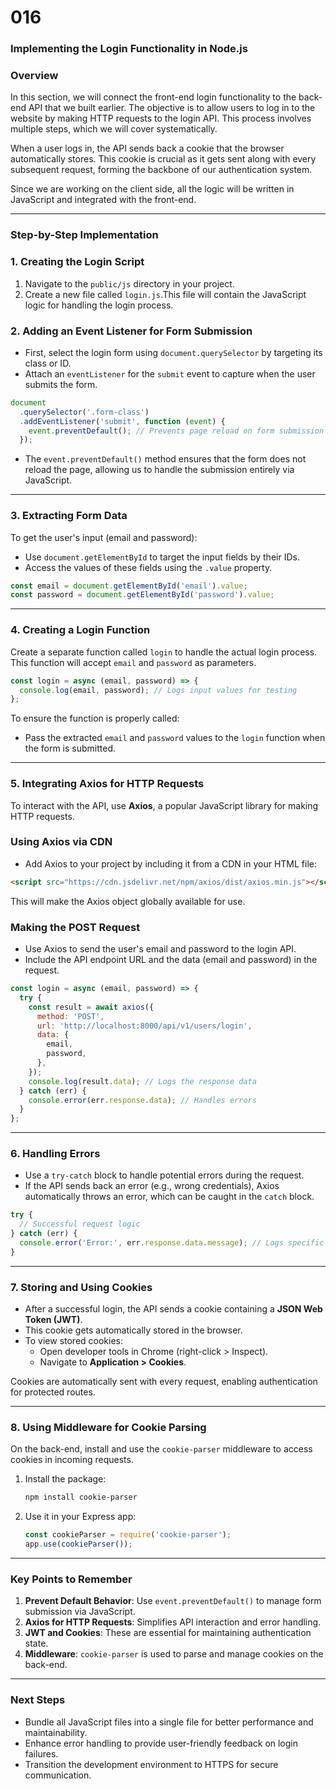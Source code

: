 # 016

### **Implementing the Login Functionality in Node.js**

### **Overview**

In this section, we will connect the front-end login functionality to the back-end API that we built earlier. The objective is to allow users to log in to the website by making HTTP requests to the login API. This process involves multiple steps, which we will cover systematically.

When a user logs in, the API sends back a cookie that the browser automatically stores. This cookie is crucial as it gets sent along with every subsequent request, forming the backbone of our authentication system.

Since we are working on the client side, all the logic will be written in JavaScript and integrated with the front-end.

---

### **Step-by-Step Implementation**

### **1. Creating the Login Script**

1. Navigate to the `public/js` directory in your project.
2. Create a new file called `login.js`.This file will contain the JavaScript logic for handling the login process.

### **2. Adding an Event Listener for Form Submission**

- First, select the login form using `document.querySelector` by targeting its class or ID.
- Attach an `eventListener` for the `submit` event to capture when the user submits the form.

```jsx
document
  .querySelector('.form-class')
  .addEventListener('submit', function (event) {
    event.preventDefault(); // Prevents page reload on form submission
  });
```

- The `event.preventDefault()` method ensures that the form does not reload the page, allowing us to handle the submission entirely via JavaScript.

---

### **3. Extracting Form Data**

To get the user's input (email and password):

- Use `document.getElementById` to target the input fields by their IDs.
- Access the values of these fields using the `.value` property.

```jsx
const email = document.getElementById('email').value;
const password = document.getElementById('password').value;
```

---

### **4. Creating a Login Function**

Create a separate function called `login` to handle the actual login process. This function will accept `email` and `password` as parameters.

```jsx
const login = async (email, password) => {
  console.log(email, password); // Logs input values for testing
};
```

To ensure the function is properly called:

- Pass the extracted `email` and `password` values to the `login` function when the form is submitted.

---

### **5. Integrating Axios for HTTP Requests**

To interact with the API, use **Axios**, a popular JavaScript library for making HTTP requests.

### **Using Axios via CDN**

- Add Axios to your project by including it from a CDN in your HTML file:

```html
<script src="https://cdn.jsdelivr.net/npm/axios/dist/axios.min.js"></script>
```

This will make the Axios object globally available for use.

### **Making the POST Request**

- Use Axios to send the user's email and password to the login API.
- Include the API endpoint URL and the data (email and password) in the request.

```jsx
const login = async (email, password) => {
  try {
    const result = await axios({
      method: 'POST',
      url: 'http://localhost:8000/api/v1/users/login',
      data: {
        email,
        password,
      },
    });
    console.log(result.data); // Logs the response data
  } catch (err) {
    console.error(err.response.data); // Handles errors
  }
};
```

---

### **6. Handling Errors**

- Use a `try-catch` block to handle potential errors during the request.
- If the API sends back an error (e.g., wrong credentials), Axios automatically throws an error, which can be caught in the `catch` block.

```jsx
try {
  // Successful request logic
} catch (err) {
  console.error('Error:', err.response.data.message); // Logs specific error message
}
```

---

### **7. Storing and Using Cookies**

- After a successful login, the API sends a cookie containing a **JSON Web Token (JWT)**.
- This cookie gets automatically stored in the browser.
- To view stored cookies:
  - Open developer tools in Chrome (right-click > Inspect).
  - Navigate to **Application > Cookies**.

Cookies are automatically sent with every request, enabling authentication for protected routes.

---

### **8. Using Middleware for Cookie Parsing**

On the back-end, install and use the `cookie-parser` middleware to access cookies in incoming requests.

1. Install the package:

   ```bash
   npm install cookie-parser
   ```

2. Use it in your Express app:

   ```jsx
   const cookieParser = require('cookie-parser');
   app.use(cookieParser());
   ```

---

### **Key Points to Remember**

1. **Prevent Default Behavior**: Use `event.preventDefault()` to manage form submission via JavaScript.
2. **Axios for HTTP Requests**: Simplifies API interaction and error handling.
3. **JWT and Cookies**: These are essential for maintaining authentication state.
4. **Middleware**: `cookie-parser` is used to parse and manage cookies on the back-end.

---

### **Next Steps**

- Bundle all JavaScript files into a single file for better performance and maintainability.
- Enhance error handling to provide user-friendly feedback on login failures.
- Transition the development environment to HTTPS for secure communication.
